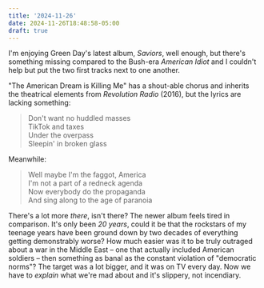 ```yaml
---
title: '2024-11-26'
date: 2024-11-26T18:48:58-05:00
draft: true
---
```

I'm enjoying Green Day's latest album, *Saviors*, well enough, but there's something missing compared to the Bush-era *American Idiot* and I couldn't help but put the two first tracks next to one another.

"The American Dream is Killing Me" has a shout-able chorus and inherits the theatrical elements from *Revolution Radio* (2016), but the lyrics are lacking something:

> Don't want no huddled masses\
TikTok and taxes\
Under the overpass\
Sleepin' in broken glass

Meanwhile:

> Well maybe I'm the faggot, America\
I'm not a part of a redneck agenda\
Now everybody do the propaganda\
And sing along to the age of paranoia

There's a lot more *there*, isn't there? The newer album feels tired in comparison. It's only been *20 years*, could it be that the rockstars of my teenage years have been ground down by two decades of everything getting demonstrably worse? How much easier was it to be truly outraged about a war in the Middle East – one that actually included American soldiers – then something as banal as the constant violation of "democratic norms"? The target was a lot bigger, and it was on TV every day. Now we have to *explain* what we're mad about and it's slippery, not incendiary.
